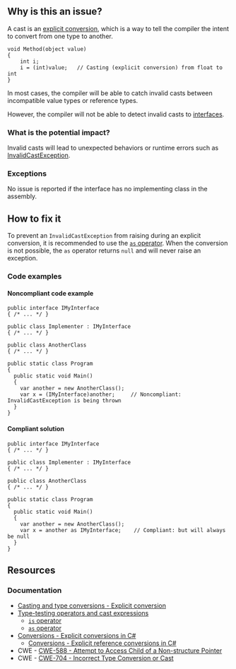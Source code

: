 ## Why is this an issue?

A cast is an [explicit
conversion](https://learn.microsoft.com/en-us/dotnet/csharp/programming-guide/types/casting-and-type-conversions#explicit-conversions), which is a way to tell the compiler the intent to convert from one type to another.

    void Method(object value)
    {
        int i;
        i = (int)value;   // Casting (explicit conversion) from float to int
    }

In most cases, the compiler will be able to catch invalid casts between incompatible value types or reference types.

However, the compiler will not be able to detect invalid casts to [interfaces](https://learn.microsoft.com/en-us/dotnet/csharp/language-reference/keywords/interface).

### What is the potential impact?

Invalid casts will lead to unexpected behaviors or runtime errors such as [InvalidCastException](https://learn.microsoft.com/en-us/dotnet/api/system.invalidcastexception).

### Exceptions

No issue is reported if the interface has no implementing class in the assembly.

## How to fix it

To prevent an `InvalidCastException` from raising during an explicit conversion, it is recommended to use the [`as` operator](https://learn.microsoft.com/en-us/dotnet/csharp/language-reference/operators/type-testing-and-cast#as-operator).
When the conversion is not possible, the `as` operator returns `null` and will never raise an exception.

### Code examples

#### Noncompliant code example

    public interface IMyInterface
    { /* ... */ }
    
    public class Implementer : IMyInterface
    { /* ... */ }
    
    public class AnotherClass
    { /* ... */ }
    
    public static class Program
    {
      public static void Main()
      {
        var another = new AnotherClass();
        var x = (IMyInterface)another;     // Noncompliant: InvalidCastException is being thrown
      }
    }

#### Compliant solution

    public interface IMyInterface
    { /* ... */ }
    
    public class Implementer : IMyInterface
    { /* ... */ }
    
    public class AnotherClass
    { /* ... */ }
    
    public static class Program
    {
      public static void Main()
      {
        var another = new AnotherClass();
        var x = another as IMyInterface;    // Compliant: but will always be null
      }
    }

## Resources

### Documentation

-  [Casting and
  type conversions - Explicit conversion](https://learn.microsoft.com/en-us/dotnet/csharp/programming-guide/types/casting-and-type-conversions#explicit-conversions)
-  [Type-testing operators and cast
  expressions](https://learn.microsoft.com/en-us/dotnet/csharp/language-reference/operators/type-testing-and-cast)
    - [`is`
      operator](https://learn.microsoft.com/en-us/dotnet/csharp/language-reference/operators/type-testing-and-cast#is-operator)
    - [`as`
      operator](https://learn.microsoft.com/en-us/dotnet/csharp/language-reference/operators/type-testing-and-cast#as-operator)
-  [Conversions -
  Explicit conversions in C#](https://learn.microsoft.com/en-us/dotnet/csharp/language-reference/language-specification/conversions#103-explicit-conversions)
    - [Conversions - Explicit reference conversions in C#](https://learn.microsoft.com/en-us/dotnet/csharp/language-reference/language-specification/conversions#1035-explicit-reference-conversions)
-  CWE - [CWE-588 - Attempt to Access Child of a Non-structure Pointer](https://cwe.mitre.org/data/definitions/588)
-  CWE - [CWE-704 - Incorrect Type Conversion or Cast](https://cwe.mitre.org/data/definitions/704)